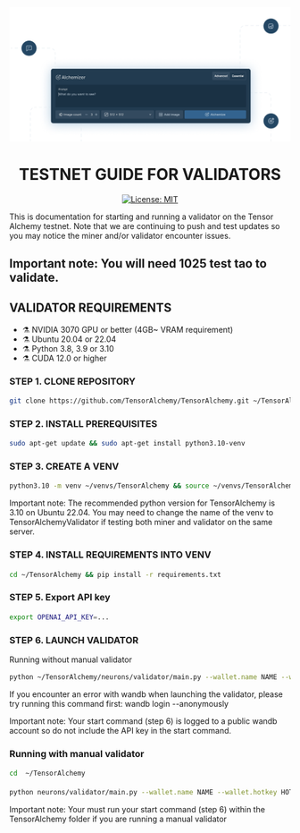 <div align="center">

![TensorAlchemy - Splash image](../../TensorAlchemy-splash.png)

# **TESTNET GUIDE FOR VALIDATORS** <!-- omit in toc -->
[![License: MIT](https://img.shields.io/badge/License-MIT-yellow.svg)](https://opensource.org/licenses/MIT)

</div>

This is documentation for starting and running a validator on the Tensor Alchemy testnet. Note that we are continuing to push and test updates so you may notice the miner and/or validator encounter issues.

## **Important note**: You will need **1025 test tao to validate**.

## VALIDATOR REQUIREMENTS
- ⚗️ NVIDIA 3070 GPU or better (4GB~ VRAM requirement)
- ⚗️ Ubuntu 20.04 or 22.04
- ⚗️ Python 3.8, 3.9 or 3.10
- ⚗️ CUDA 12.0 or higher

### STEP 1. CLONE REPOSITORY
```bash
git clone https://github.com/TensorAlchemy/TensorAlchemy.git ~/TensorAlchemy
```

### STEP 2. INSTALL PREREQUISITES
```bash
sudo apt-get update && sudo apt-get install python3.10-venv
```

### STEP 3. CREATE A VENV
```bash
python3.10 -m venv ~/venvs/TensorAlchemy && source ~/venvs/TensorAlchemy/bin/activate && pip install wheel && pip install --upgrade setuptools
```

Important note: The recommended python version for TensorAlchemy is 3.10 on Ubuntu 22.04.
You may need to change the name of the venv to TensorAlchemyValidator if testing both miner and validator on the same server.

### STEP 4. INSTALL REQUIREMENTS INTO VENV
```bash
cd ~/TensorAlchemy && pip install -r requirements.txt
```

### STEP 5. Export API key
```bash
export OPENAI_API_KEY=...
```

### STEP 6. LAUNCH VALIDATOR
Running without manual validator
```bash
python ~/TensorAlchemy/neurons/validator/main.py --wallet.name NAME --wallet.hotkey HOTKEY --netuid 25 --subtensor.network test --axon.port 8000 --logging.debug --logging.trace
```
If you encounter an error with wandb when launching the validator, please try running this command first: wandb login --anonymously


Important note:  Your start command (step 6) is logged to a public wandb account so do not include the API key in the start command.

### Running with manual validator
```bash
cd  ~/TensorAlchemy

python neurons/validator/main.py --wallet.name NAME --wallet.hotkey HOTKEY --netuid 25 --subtensor.network test --axon.port 8000 --logging.debug --logging.trace
```

Important note:  Your must run your start command (step 6) within the TensorAlchemy folder if you are running a manual validator
